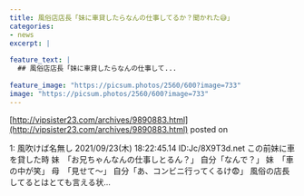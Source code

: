 ```yaml
---
title: 風俗店店長「妹に車貸したらなんの仕事してるか？聞かれた😅」
categories:
- news
excerpt: |
  
feature_text: |
  ## 風俗店店長「妹に車貸したらなんの仕事して...
  
feature_image: "https://picsum.photos/2560/600?image=733"
image: "https://picsum.photos/2560/600?image=733"
---
```


[http://vipsister23.com/archives/9890883.html](http://vipsister23.com/archives/9890883.html)
posted on 

<!--more-->

1: 風吹けば名無し 2021/09/23(木) 18:22:45.14 ID:Jc/8X9T3d.net この前妹に車を貸した時 妹　「お兄ちゃんなんの仕事しとるん？」 自分「なんで？」 妹　「車の中が笑」 母　「見せて〜」 自分「あ、コンビニ行ってくるけ😨」 風俗の店長してるとはとても言える状...
